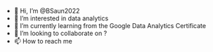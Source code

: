 - 👋 Hi, I’m @BSaun2022
- 👀 I’m interested in data analytics
- 🌱 I’m currently learning from the Google Data Analytics Certificate 
- 💞️ I’m looking to collaborate on ?
- 📫 How to reach me 

<!---
BSaun2022/BSaun2022 is a ✨ special ✨ repository because its `README.md` (this file) appears on your GitHub profile.
You can click the Preview link to take a look at your changes.
--->
